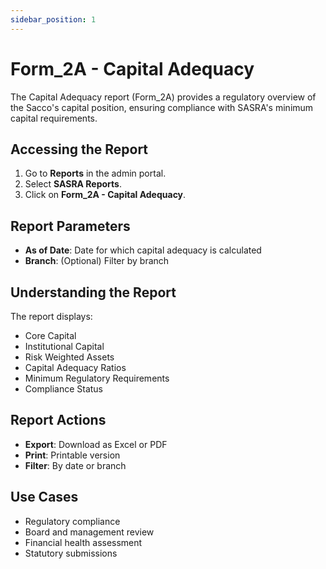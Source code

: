 ```yaml
---
sidebar_position: 1
---
```


# Form_2A - Capital Adequacy

The Capital Adequacy report (Form_2A) provides a regulatory overview of the Sacco's capital position, ensuring compliance with SASRA's minimum capital requirements.

## Accessing the Report

1. Go to **Reports** in the admin portal.
2. Select **SASRA Reports**.
3. Click on **Form_2A - Capital Adequacy**.

## Report Parameters

- **As of Date**: Date for which capital adequacy is calculated
- **Branch**: (Optional) Filter by branch

## Understanding the Report

The report displays:
- Core Capital
- Institutional Capital
- Risk Weighted Assets
- Capital Adequacy Ratios
- Minimum Regulatory Requirements
- Compliance Status

## Report Actions

- **Export**: Download as Excel or PDF
- **Print**: Printable version
- **Filter**: By date or branch

## Use Cases

- Regulatory compliance
- Board and management review
- Financial health assessment
- Statutory submissions 